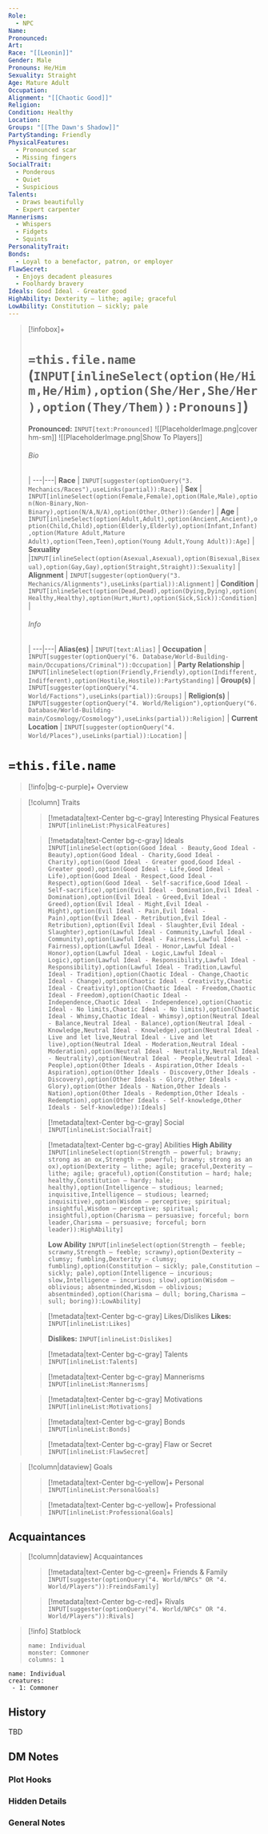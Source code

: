 ```yaml
---
Role:
  - NPC
Name: 
Pronounced: 
Art: 
Race: "[[Leonin]]"
Gender: Male
Pronouns: He/Him
Sexuality: Straight
Age: Mature Adult
Occupation: 
Alignment: "[[Chaotic Good]]"
Religion: 
Condition: Healthy
Location: 
Groups: "[[The Dawn's Shadow]]"
PartyStanding: Friendly
PhysicalFeatures:
  - Pronounced scar
  - Missing fingers
SocialTrait:
  - Ponderous
  - Quiet
  - Suspicious
Talents:
  - Draws beautifully
  - Expert carpenter
Mannerisms:
  - Whispers
  - Fidgets
  - Squints
PersonalityTrait: 
Bonds:
  - Loyal to a benefactor, patron, or employer
FlawSecret:
  - Enjoys decadent pleasures
  - Foolhardy bravery
Ideals: Good Ideal - Greater good
HighAbility: Dexterity — lithe; agile; graceful
LowAbility: Constitution — sickly; pale
---
```


> [!infobox]+
> # `=this.file.name` (`INPUT[inlineSelect(option(He/Him,He/Him),option(She/Her,She/Her),option(They/Them)):Pronouns]`)
> **Pronounced:**  `INPUT[text:Pronounced]`
> ![[PlaceholderImage.png|cover hm-sm]]
>![[PlaceholderImage.png|Show To Players]]
> ###### Bio
>  |
> ---|---|
> **Race** | `INPUT[suggester(optionQuery("3. Mechanics/Races"),useLinks(partial)):Race]` |
> **Sex** | `INPUT[inlineSelect(option(Female,Female),option(Male,Male),option(Non-Binary,Non-Binary),option(N/A,N/A),option(Other,Other)):Gender]` |
> **Age** | `INPUT[inlineSelect(option(Adult,Adult),option(Ancient,Ancient),option(Child,Child),option(Elderly,Elderly),option(Infant,Infant),option(Mature Adult,Mature Adult),option(Teen,Teen),option(Young Adult,Young Adult)):Age]` |
> **Sexuality** |`INPUT[inlineSelect(option(Asexual,Asexual),option(Bisexual,Bisexual),option(Gay,Gay),option(Straight,Straight)):Sexuality]` |
> **Alignment** | `INPUT[suggester(optionQuery("3. Mechanics/Alignments"),useLinks(partial)):Alignment]` |
> **Condition** | `INPUT[inlineSelect(option(Dead,Dead),option(Dying,Dying),option(Healthy,Healthy),option(Hurt,Hurt),option(Sick,Sick)):Condition]` |
> ###### Info
>  |
> ---|---|
> **Alias(es)** | `INPUT[text:Alias]` |
> **Occupation** | `INPUT[suggester(optionQuery("6. Database/World-Building-main/Occupations/Criminal")):Occupation]` |
> **Party Relationship** | `INPUT[inlineSelect(option(Friendly,Friendly),option(Indifferent,Indifferent),option(Hostile,Hostile)):PartyStanding]` |
> **Group(s)** | `INPUT[suggester(optionQuery("4. World/Factions"),useLinks(partial)):Groups]` |
> **Religion(s)** | `INPUT[suggester(optionQuery("4. World/Religion"),optionQuery("6. Database/World-Building-main/Cosmology/Cosmology"),useLinks(partial)):Religion]` |
> **Current Location** | `INPUT[suggester(optionQuery("4. World/Places"),useLinks(partial)):Location]` |
> 

# **`=this.file.name`**
> [!info|bg-c-purple]+ Overview
>
> 

> [!column] Traits
> 
>> [!metadata|text-Center bg-c-gray] Interesting Physical Features
>> `INPUT[inlineList:PhysicalFeatures]`
>
>> [!metadata|text-Center bg-c-gray] Ideals
>> `INPUT[inlineSelect(option(Good Ideal - Beauty,Good Ideal - Beauty),option(Good Ideal - Charity,Good Ideal - Charity),option(Good Ideal - Greater good,Good Ideal - Greater good),option(Good Ideal - Life,Good Ideal - Life),option(Good Ideal - Respect,Good Ideal - Respect),option(Good Ideal - Self-sacrifice,Good Ideal - Self-sacrifice),option(Evil Ideal - Domination,Evil Ideal - Domination),option(Evil Ideal - Greed,Evil Ideal - Greed),option(Evil Ideal - Might,Evil Ideal - Might),option(Evil Ideal - Pain,Evil Ideal - Pain),option(Evil Ideal - Retribution,Evil Ideal - Retribution),option(Evil Ideal - Slaughter,Evil Ideal - Slaughter),option(Lawful Ideal - Community,Lawful Ideal - Community),option(Lawful Ideal - Fairness,Lawful Ideal - Fairness),option(Lawful Ideal - Honor,Lawful Ideal - Honor),option(Lawful Ideal - Logic,Lawful Ideal - Logic),option(Lawful Ideal - Responsibility,Lawful Ideal - Responsibility),option(Lawful Ideal - Tradition,Lawful Ideal - Tradition),option(Chaotic Ideal - Change,Chaotic Ideal - Change),option(Chaotic Ideal - Creativity,Chaotic Ideal - Creativity),option(Chaotic Ideal - Freedom,Chaotic Ideal - Freedom),option(Chaotic Ideal - Independence,Chaotic Ideal - Independence),option(Chaotic Ideal - No limits,Chaotic Ideal - No limits),option(Chaotic Ideal - Whimsy,Chaotic Ideal - Whimsy),option(Neutral Ideal - Balance,Neutral Ideal - Balance),option(Neutral Ideal - Knowledge,Neutral Ideal - Knowledge),option(Neutral Ideal - Live and let live,Neutral Ideal - Live and let live),option(Neutral Ideal - Moderation,Neutral Ideal - Moderation),option(Neutral Ideal - Neutrality,Neutral Ideal - Neutrality),option(Neutral Ideal - People,Neutral Ideal - People),option(Other Ideals - Aspiration,Other Ideals - Aspiration),option(Other Ideals - Discovery,Other Ideals - Discovery),option(Other Ideals - Glory,Other Ideals - Glory),option(Other Ideals - Nation,Other Ideals - Nation),option(Other Ideals - Redemption,Other Ideals - Redemption),option(Other Ideals - Self-knowledge,Other Ideals - Self-knowledge)):Ideals]`
>
>> [!metadata|text-Center bg-c-gray] Social
>> `INPUT[inlineList:SocialTrait]`
>
>> [!metadata|text-Center bg-c-gray] Abilities
>> **High Ability** `INPUT[inlineSelect(option(Strength — powerful; brawny; strong as an ox,Strength — powerful; brawny; strong as an ox),option(Dexterity — lithe; agile; graceful,Dexterity — lithe; agile; graceful),option(Constitution — hard; hale; healthy,Constitution — hardy; hale; healthy),option(Intelligence — studious; learned; inquisitive,Intelligence — studious; learned; inquisitive),option(Wisdom — perceptive; spiritual; insightful,Wisdom — perceptive; spiritual; insightful),option(Charisma — persuasive; forceful; born leader,Charisma — persuasive; forceful; born leader)):HighAbility]`
>>
>> **Low Ability** `INPUT[inlineSelect(option(Strength — feeble; scrawny,Strength — feeble; scrawny),option(Dexterity — clumsy; fumbling,Dexterity — clumsy; fumbling),option(Constitution — sickly; pale,Constitution — sickly; pale),option(Intelligence — incurious; slow,Intelligence — incurious; slow),option(Wisdom — oblivious; absentminded,Wisdom — oblivious; absentminded),option(Charisma — dull; boring,Charisma — sull; boring)):LowAbility]`
>
>> [!metadata|text-Center bg-c-gray] Likes/Dislikes
>> **Likes:** `INPUT[inlineList:Likes]`
>>
>> **Dislikes:** `INPUT[inlineList:Dislikes]`
>
>> [!metadata|text-Center bg-c-gray] Talents
>> `INPUT[inlineList:Talents]`
>
>> [!metadata|text-Center bg-c-gray] Mannerisms
>> `INPUT[inlineList:Mannerisms]`
>
>> [!metadata|text-Center bg-c-gray] Motivations
>> `INPUT[inlineList:Motivations]`
>
>> [!metadata|text-Center bg-c-gray] Bonds
>> `INPUT[inlineList:Bonds]`
>
>> [!metadata|text-Center bg-c-gray] Flaw or Secret
>> `INPUT[inlineList:FlawSecret]`

> [!column|dataview] Goals
>> [!metadata|text-Center bg-c-yellow]+ Personal
>> `INPUT[inlineList:PersonalGoals]`
>
>> [!metadata|text-Center bg-c-yellow]+ Professional
>> `INPUT[inlineList:ProfessionalGoals]`
>


## Acquaintances
> [!column|dataview] Acquaintances
>> [!metadata|text-Center bg-c-green]+ Friends & Family
>> `INPUT[suggester(optionQuery("4. World/NPCs" OR "4. World/Players")):FreindsFamily]`
>
>> [!metadata|text-Center bg-c-red]+ Rivals
>> `INPUT[suggester(optionQuery("4. World/NPCs" OR "4. World/Players")):Rivals]`
>


> [!info] Statblock
> ```statblock
> name: Individual
> monster: Commoner
> columns: 1
> ```

```encounter-table
name: Individual
creatures:
 - 1: Commoner
```

## History
TBD

## DM Notes
### Plot Hooks


### Hidden Details


### General Notes
